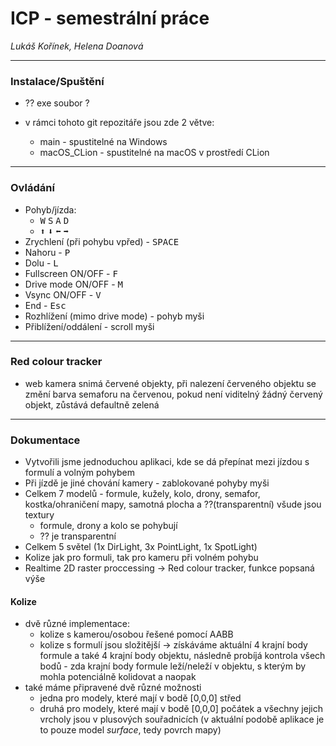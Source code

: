# ICP - semestrální práce
*Lukáš Kořínek, Helena Doanová*

---




### Instalace/Spuštění

- ?? exe soubor ?
- v rámci tohoto git repozitáře jsou zde 2 větve:

    - main - spustitelné na Windows
    - macOS_CLion - spustitelné na macOS v prostředí CLion

---
### Ovládání
- Pohyb/jízda:
  - <kbd>W</kbd> <kbd>S</kbd> <kbd>A</kbd> <kbd>D</kbd>
  - <kbd>⬆</kbd> <kbd>⬇</kbd> <kbd>⬅</kbd> <kbd>➡</kbd>
- Zrychlení (při pohybu vpřed) - <kbd>SPACE</kbd> 
- Nahoru - <kbd>P</kbd>
- Dolu - <kbd>L</kbd>
- Fullscreen ON/OFF - <kbd>F</kbd>
- Drive mode ON/OFF - <kbd>M</kbd>
- Vsync ON/OFF - <kbd>V</kbd>
- End - <kbd>Esc</kbd>
- Rozhlížení (mimo drive mode) - pohyb myši
- Přiblížení/oddálení - scroll myši

---
### Red colour tracker

- web kamera snimá červené objekty, při nalezení červeného objektu se změní barva semaforu na červenou, pokud není viditelný žádný červený objekt, zůstává defaultně zelená 

---
### Dokumentace

- Vytvořili jsme jednoduchou aplikaci, kde se dá přepínat mezi jízdou s formulí a volným pohybem
- Při jízdě je jiné chování kamery - zablokované pohyby myši
- Celkem 7 modelů - formule, kužely, kolo, drony, semafor, kostka/ohraničení mapy, samotná plocha a ??(transparentní) všude jsou textury
    - formule, drony a kolo se pohybují
    - ?? je transparentní
- Celkem 5 světel (1x DirLight, 3x PointLight, 1x SpotLight)
- Kolize jak pro formuli, tak pro kameru při volném pohybu
- Realtime 2D raster proccessing -> Red colour tracker, funkce popsaná výše

#### Kolize

- dvě různé implementace:
  - kolize s kamerou/osobou řešené pomocí AABB
  - kolize s formulí jsou složitější -> získáváme aktuální 4 krajní body formule a také 4 krajní body objektu, následně probíjá kontrola všech bodů - zda krajní body formule leží/neleží v objektu, s kterým by mohla potenciálně kolidovat a naopak
- také máme připravené dvě různé možnosti
  - jedna pro modely, které mají v bodě [0,0,0] střed
  - druhá pro modely, které mají v bodě [0,0,0] počátek a všechny jejich vrcholy jsou v plusových souřadnicích (v aktuální podobě aplikace je to pouze model *surface*, tedy povrch mapy)

